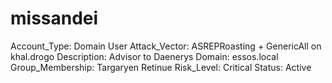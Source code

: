 # missandei

Account_Type: Domain User
Attack_Vector: ASREPRoasting + GenericAll on khal.drogo
Description: Advisor to Daenerys
Domain: essos.local
Group_Membership: Targaryen Retinue
Risk_Level: Critical
Status: Active